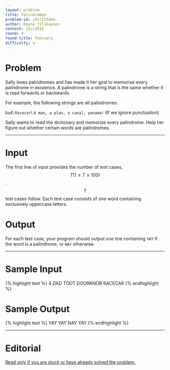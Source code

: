 ```yaml
---
layout: problem
title: Palindromes
problem-id: jdcc15feba
author: Reyno Tilikaynen
contest: jdcc2015
round: 4
round-title: february
difficulty: a
---
```


# Problem
Sally loves palindromes and has made it her goal to memorize every palindrome in existence. A palindrome is a string that is the same whether it is read forwards or backwards.

For example, the following strings are all palindromes:

``Dad``\\
``Racecar``\\
``A man, a plan, a canal, panama!`` (If we ignore punctuation)

Sally wants to read the dictionary and memorize every palindrome. Help her figure out whether certain words are palindromes.

---

# Input
The first line of input provides the number of test cases, $$T (1 \leq T \leq 100)$$. $$T$$ test cases follow. Each test case consists of one word containing exclusively uppercase letters.

# Output
For each test case, your program should output one line containing ``YAY`` if the word is a palindrome, or ``NAY`` otherwise.

---

# Sample Input
{% highlight text %}
4
DAD
TOOT
DOORKNOB
RACECAR
{% endhighlight %}


# Sample Output
{% highlight text %}
YAY
YAY
NAY
YAY
{% endhighlight %}

---

# Editorial
[Read only if you are stuck or have already solved the problem.](/cpt-editorials/jdcc/2015/february/a)
